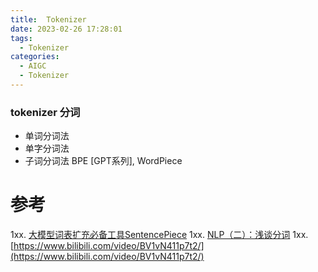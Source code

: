 ```yaml
---
title:  Tokenizer
date: 2023-02-26 17:28:01
tags:
  - Tokenizer
categories: 
  - AIGC
  - Tokenizer  
---
```


<p></p>
<!-- more -->



###  tokenizer 分词  
+ 单词分词法
+ 单字分词法
+ 子词分词法
  BPE [GPT系列], WordPiece

# 参考
1xx. [大模型词表扩充必备工具SentencePiece](https://zhuanlan.zhihu.com/p/630696264)
1xx. [NLP（二）：浅谈分词](https://zhuanlan.zhihu.com/p/458452872)
1xx. [https://www.bilibili.com/video/BV1vN411p7t2/](https://www.bilibili.com/video/BV1vN411p7t2/)



